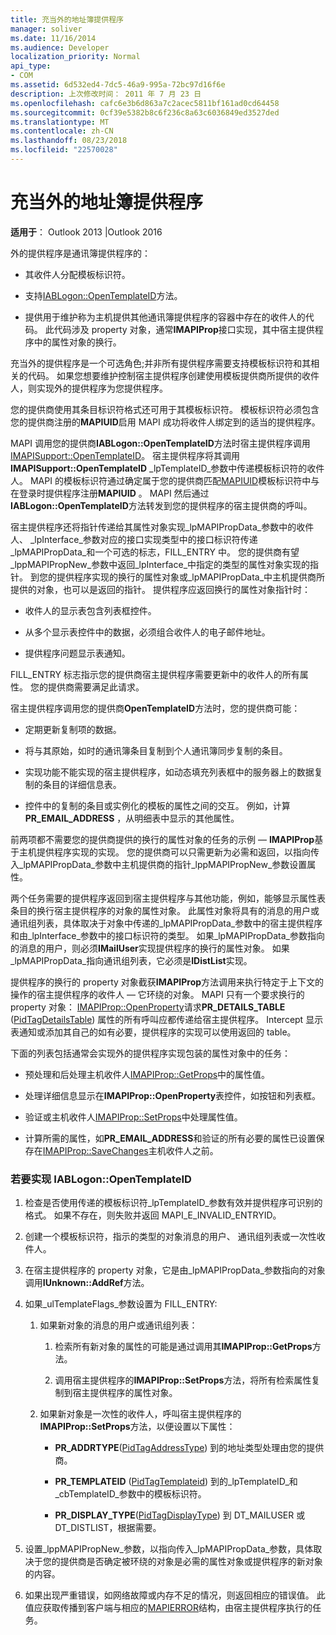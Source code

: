 ```yaml
---
title: 充当外的地址簿提供程序
manager: soliver
ms.date: 11/16/2014
ms.audience: Developer
localization_priority: Normal
api_type:
- COM
ms.assetid: 6d532ed4-7dc5-46a9-995a-72bc97d16f6e
description: 上次修改时间： 2011 年 7 月 23 日
ms.openlocfilehash: cafc6e3b6d863a7c2acec5811bf161ad0cd64458
ms.sourcegitcommit: 0cf39e5382b8c6f236c8a63c6036849ed3527ded
ms.translationtype: MT
ms.contentlocale: zh-CN
ms.lasthandoff: 08/23/2018
ms.locfileid: "22570028"
---
```

# <a name="acting-as-a-foreign-address-book-provider"></a>充当外的地址簿提供程序

**适用于**： Outlook 2013 |Outlook 2016 
  
外的提供程序是通讯簿提供程序的： 
  
- 其收件人分配模板标识符。
    
- 支持[IABLogon::OpenTemplateID](iablogon-opentemplateid.md)方法。 
    
- 提供用于维护称为主机提供其他通讯簿提供程序的容器中存在的收件人的代码。 此代码涉及 property 对象，通常**IMAPIProp**接口实现，其中宿主提供程序中的属性对象的换行。 
    
充当外的提供程序是一个可选角色;并非所有提供程序需要支持模板标识符和其相关的代码。 如果您想要维护控制宿主提供程序创建使用模板提供商所提供的收件人，则实现外的提供程序为您提供程序。 
  
您的提供商使用其条目标识符格式还可用于其模板标识符。 模板标识符必须包含您的提供商注册的**MAPIUID**启用 MAPI 成功将收件人绑定到的适当的提供程序。 
  
MAPI 调用您的提供商**IABLogon::OpenTemplateID**方法时宿主提供程序调用[IMAPISupport::OpenTemplateID](imapisupport-opentemplateid.md)。 宿主提供程序将其调用**IMAPISupport::OpenTemplateID** _lpTemplateID_参数中传递模板标识符的收件人。 MAPI 的模板标识符通过确定属于您的提供商匹配[MAPIUID](mapiuid.md)模板标识符中与在登录时提供程序注册**MAPIUID** 。 MAPI 然后通过**IABLogon::OpenTemplateID**方法转发到您的提供程序的宿主提供商的呼叫。 
  
宿主提供程序还将指针传递给其属性对象实现_lpMAPIPropData_参数中的收件人、 _lpInterface_参数对应的接口实现类型中的接口标识符传递_lpMAPIPropData_和一个可选的标志，FILL_ENTRY 中。 您的提供商有望_lppMAPIPropNew_参数中返回_lpInterface_中指定的类型的属性对象实现的指针。 到您的提供程序实现的换行的属性对象或_lpMAPIPropData_中主机提供商所提供的对象，也可以是返回的指针。 提供程序应返回换行的属性对象指针时：
  
- 收件人的显示表包含列表框控件。
    
- 从多个显示表控件中的数据，必须组合收件人的电子邮件地址。
    
- 提供程序问题显示表通知。
    
FILL_ENTRY 标志指示您的提供商宿主提供程序需要更新中的收件人的所有属性。 您的提供商需要满足此请求。
  
宿主提供程序调用您的提供商**OpenTemplateID**方法时，您的提供商可能： 
  
- 定期更新复制项的数据。
    
- 将与其原始，如时的通讯簿条目复制到个人通讯簿同步复制的条目。
    
- 实现功能不能实现的宿主提供程序，如动态填充列表框中的服务器上的数据复制的条目的详细信息表。
    
- 控件中的复制的条目或实例化的模板的属性之间的交互。 例如，计算**PR_EMAIL_ADDRESS** ，从明细表中显示的其他属性。 
    
前两项都不需要您的提供商提供的换行的属性对象的任务的示例 — **IMAPIProp**基于主机提供程序实现的实现。 您的提供商可以只需更新为必需和返回，以指向传入_lpMAPIPropData_参数中主机提供商的指针_lppMAPIPropNew_参数设置属性。 
  
两个任务需要的提供程序返回到宿主提供程序与其他功能，例如，能够显示属性表条目的换行宿主提供程序的对象的属性对象。 此属性对象将具有的消息的用户或通讯组列表，具体取决于对象中传递的_lpMAPIPropData_参数中的宿主提供程序和由_lpInterface_参数中的接口标识符的类型。 如果_lpMAPIPropData_参数指向的消息的用户，则必须**IMailUser**实现提供程序的换行的属性对象。 如果_lpMAPIPropData_指向通讯组列表，它必须是**IDistList**实现。 
  
提供程序的换行的 property 对象截获**IMAPIProp**方法调用来执行特定于上下文的操作的宿主提供程序的收件人 — 它环绕的对象。 MAPI 只有一个要求换行的 property 对象： [IMAPIProp::OpenProperty](imapiprop-openproperty.md)请求**PR_DETAILS_TABLE** ([PidTagDetailsTable](pidtagdetailstable-canonical-property.md)) 属性的所有呼叫应都传递给宿主提供程序。 Intercept 显示表通知或添加其自己的如有必要，提供程序的实现可以使用返回的 table。 
  
下面的列表包括通常会实现外的提供程序实现包装的属性对象中的任务：
  
- 预处理和后处理主机收件人[IMAPIProp::GetProps](imapiprop-getprops.md)中的属性值。
    
- 处理详细信息显示在**IMAPIProp::OpenProperty**表控件，如按钮和列表框。
    
- 验证或主机收件人[IMAPIProp::SetProps](imapiprop-setprops.md)中处理属性值。
    
- 计算所需的属性，如**PR_EMAIL_ADDRESS**和验证的所有必要的属性已设置保存在[IMAPIProp::SaveChanges](imapiprop-savechanges.md)主机收件人之前。
    
### <a name="to-implement-iablogonopentemplateid"></a>若要实现 IABLogon::OpenTemplateID
  
1. 检查是否使用传递的模板标识符_lpTemplateID_参数有效并提供程序可识别的格式。 如果不存在，则失败并返回 MAPI_E_INVALID_ENTRYID。 
    
2. 创建一个模板标识符，指示的类型的对象消息的用户、 通讯组列表或一次性收件人。 
    
3. 在宿主提供程序的 property 对象，它是由_lpMAPIPropData_参数指向的对象调用**IUnknown::AddRef**方法。 
    
4. 如果_ulTemplateFlags_参数设置为 FILL_ENTRY: 
    
   1. 如果新对象的消息的用户或通讯组列表：
      
      1. 检索所有新对象的属性的可能是通过调用其**IMAPIProp::GetProps**方法。 
          
      2. 调用宿主提供程序的**IMAPIProp::SetProps**方法，将所有检索属性复制到宿主提供程序的属性对象。 
      
   2. 如果新对象是一次性的收件人，呼叫宿主提供程序的**IMAPIProp::SetProps**方法，以便设置以下属性： 
      
      - **PR_ADDRTYPE**([PidTagAddressType](pidtagaddresstype-canonical-property.md)) 到的地址类型处理由您的提供商。
        
      - **PR\_TEMPLATEID** ([PidTagTemplateid](pidtagtemplateid-canonical-property.md)) 到的_lpTemplateID_和_cbTemplateID_参数中的模板标识符。 
        
      - **PR_DISPLAY_TYPE**([PidTagDisplayType](pidtagdisplaytype-canonical-property.md)) 到 DT_MAILUSER 或 DT_DISTLIST，根据需要。
    
5. 设置_lppMAPIPropNew_参数，以指向传入_lpMAPIPropData_参数，具体取决于您的提供商是否确定被环绕的对象是必需的属性对象或提供程序的新对象的内容。 
    
6. 如果出现严重错误，如网络故障或内存不足的情况，则返回相应的错误值。 此值应获取传播到客户端与相应的[MAPIERROR](mapierror.md)结构，由宿主提供程序执行的任务。 
    

